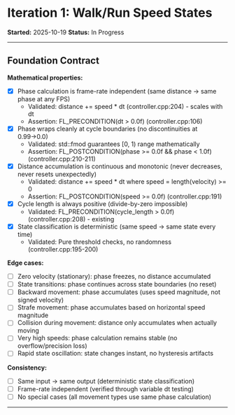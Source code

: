 # Iteration 1: Walk/Run Speed States

**Started:** 2025-10-19
**Status:** In Progress

---

<!-- BEGIN: ITERATE/CONTRACT -->
## Foundation Contract

**Mathematical properties:**
- [x] Phase calculation is frame-rate independent (same distance → same phase at any FPS)
  - Validated: distance += speed * dt (controller.cpp:204) - scales with dt
  - Assertion: FL_PRECONDITION(dt > 0.0f) (controller.cpp:106)
- [x] Phase wraps cleanly at cycle boundaries (no discontinuities at 0.99→0.0)
  - Validated: std::fmod guarantees [0, 1) range mathematically
  - Assertion: FL_POSTCONDITION(phase >= 0.0f && phase < 1.0f) (controller.cpp:210-211)
- [x] Distance accumulation is continuous and monotonic (never decreases, never resets unexpectedly)
  - Validated: distance += speed * dt where speed = length(velocity) >= 0
  - Assertion: FL_POSTCONDITION(speed >= 0.0f) (controller.cpp:191)
- [x] Cycle length is always positive (divide-by-zero impossible)
  - Validated: FL_PRECONDITION(cycle_length > 0.0f) (controller.cpp:208) - existing
- [x] State classification is deterministic (same speed → same state every time)
  - Validated: Pure threshold checks, no randomness (controller.cpp:195-200)

**Edge cases:**
- [ ] Zero velocity (stationary): phase freezes, no distance accumulated
- [ ] State transitions: phase continues across state boundaries (no reset)
- [ ] Backward movement: phase accumulates (uses speed magnitude, not signed velocity)
- [ ] Strafe movement: phase accumulates based on horizontal speed magnitude
- [ ] Collision during movement: distance only accumulates when actually moving
- [ ] Very high speeds: phase calculation remains stable (no overflow/precision loss)
- [ ] Rapid state oscillation: state changes instant, no hysteresis artifacts

**Consistency:**
- [ ] Same input → same output (deterministic state classification)
- [ ] Frame-rate independent (verified through variable dt testing)
- [ ] No special cases (all movement types use same phase calculation)

<!-- END: ITERATE/CONTRACT -->

---
